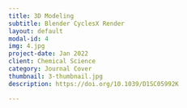 ```yaml
---
title: 3D Modeling
subtitle: Blender CyclesX Render
layout: default
modal-id: 4
img: 4.jpg
project-date: Jan 2022
client: Chemical Science
category: Journal Cover
thumbnail: 3-thumbnail.jpg
description: https://doi.org/10.1039/D1SC05992K

---
```

